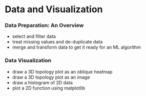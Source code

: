 # Data and Visualization

### Data Preparation: An Overview
* select and filter data
* treat missing values and de-duplicate data
* merge and transform data to get it ready for an ML algorithm

### Data Visualization
* draw a 3D topology plot as an oblique heatmap
* draw a 3D topology plot as an image
* draw a histogram of 2D data
* plot a 2D function using matplotlib